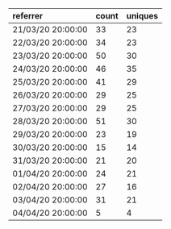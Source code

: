 | referrer          | count | uniques |
| :---------------- | :---- | :------ |
| 21/03/20 20:00:00 | 33    | 23      |
| 22/03/20 20:00:00 | 34    | 23      |
| 23/03/20 20:00:00 | 50    | 30      |
| 24/03/20 20:00:00 | 46    | 35      |
| 25/03/20 20:00:00 | 41    | 29      |
| 26/03/20 20:00:00 | 29    | 25      |
| 27/03/20 20:00:00 | 29    | 25      |
| 28/03/20 20:00:00 | 51    | 30      |
| 29/03/20 20:00:00 | 23    | 19      |
| 30/03/20 20:00:00 | 15    | 14      |
| 31/03/20 20:00:00 | 21    | 20      |
| 01/04/20 20:00:00 | 24    | 21      |
| 02/04/20 20:00:00 | 27    | 16      |
| 03/04/20 20:00:00 | 31    | 21      |
| 04/04/20 20:00:00 | 5     | 4       |